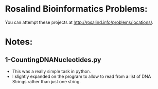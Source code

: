 # Rosalind Bioinformatics Problems:
You can attempt these projects at http://rosalind.info/problems/locations/.

# Notes:
## 1-CountingDNANucleotides.py
* This was a really simple task in python.
* I slightly expanded on the program to allow to read from a list of DNA Strings rather than just one string.